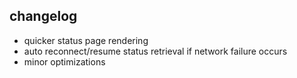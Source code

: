 ## changelog
- quicker status page rendering
- auto reconnect/resume status retrieval if network failure occurs
- minor optimizations